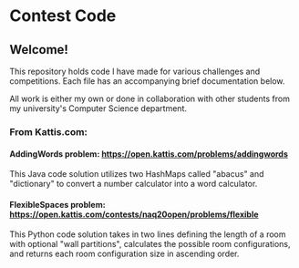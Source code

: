 # Contest Code
## Welcome!
This repository holds code I have made for various challenges and competitions. Each file has an accompanying brief documentation below.

All work is either my own or done in collaboration with other students from my university's Computer Science department.

### From Kattis.com:

#### AddingWords problem: https://open.kattis.com/problems/addingwords
This Java code solution utilizes two HashMaps called "abacus" and "dictionary" to convert a number calculator into a word calculator.

#### FlexibleSpaces problem: https://open.kattis.com/contests/naq20open/problems/flexible
This Python code solution takes in two lines defining the length of a room with optional "wall partitions", calculates the possible room configurations, and returns each room configuration size in ascending order.

